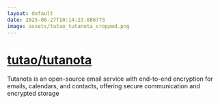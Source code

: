 ```yaml
---
layout: default
date: 2025-06-27T10:14:23.086773
image: assets/tutao_tutanota_cropped.png
---
```


# [tutao/tutanota](https://github.com/tutao/tutanota)

Tutanota is an open-source email service with end-to-end encryption for emails, calendars, and contacts, offering secure communication and encrypted storage
